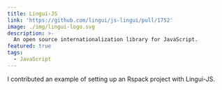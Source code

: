 ```yaml
---
title: Lingui-JS
link: 'https://github.com/lingui/js-lingui/pull/1752'
image: ./img/lingui-logo.svg
description: >-
  An open source internationalization library for JavaScript.
featured: true
tags:
  - JavaScript
---
```


I contributed an example of setting up an Rspack project with Lingui-JS.
